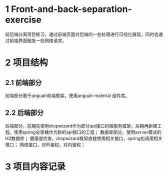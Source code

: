 # 1 Front-and-back-separation-exercise
前后端分离项目练习，通过前端页面对后端的一些处理进行可视化展现，同时也通过前端界面触发一些网络请求。

# 2 项目结构 
## 2.1 前端部分
前端部分基于angualr前端框架，使用angualr material 组件库。

## 2.2 后端部分
后端部分，前期先使用dropwizard作为部分api接口的微服务框架，后期再新建工程，使用spring全家桶作为新的api接口的工程；
数据库部分，使用server模式的H2数据库；
健康度检查，dropwizard框架直接使用相关接口，spring也调用相关借口；
网络接口，对外鉴权，对内鉴权；

# 3 项目内容记录

